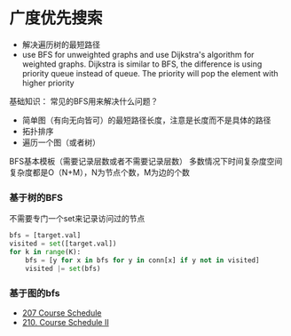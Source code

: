 # 广度优先搜索

- 解决遍历树的最短路径
- use BFS for unweighted graphs and use Dijkstra's algorithm for weighted graphs. Dijkstra is similar to BFS, the difference is using priority queue instead of queue. The priority will pop the element with higher priority


基础知识：
常见的BFS用来解决什么问题？
- 简单图（有向无向皆可）的最短路径长度，注意是长度而不是具体的路径
- 拓扑排序 
- 遍历一个图（或者树）

BFS基本模板（需要记录层数或者不需要记录层数）
多数情况下时间复杂度空间复杂度都是O（N+M），N为节点个数，M为边的个数

### 基于树的BFS
不需要专门一个set来记录访问过的节点

```python
bfs = [target.val]
visited = set([target.val])
for k in range(K):
    bfs = [y for x in bfs for y in conn[x] if y not in visited]
    visited |= set(bfs)
```

### 基于图的bfs
- [207 Course Schedule](./207%20Course%20Schedule.md)
- [210. Course Schedule II](./210.%20Course%20Schedule%20II.md)
